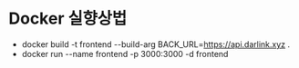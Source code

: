 # Docker 실향상법
- docker build -t frontend --build-arg BACK_URL=https://api.darlink.xyz .
- docker run --name frontend -p 3000:3000 -d frontend